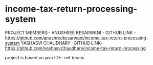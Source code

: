 # income-tax-return-processing-system
 PROJECT MEMBERS:-
  ANUSHREE KESARWANI - GITHUB LINK - https://github.com/anushreekesarwani/income-tax-return-processing-system
  YASHASVI CHAUDHARY -GITHUB LINK- https://github.com/yashasvichaudhary/income-tax-return-processing
  
project is based on java 
IDE- net beans 
